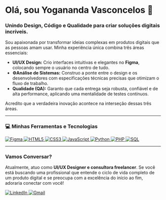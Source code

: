 # Olá, sou Yogananda Vasconcelos 👋
### Unindo Design, Código e Qualidade para criar soluções digitais incríveis.

Sou apaixonada por transformar ideias complexas em produtos digitais que as pessoas amam usar. Minha experiência única combina três áreas essenciais:

* **UI/UX Design:** Crio interfaces intuitivas e elegantes no **Figma**, colocando sempre o usuário no centro de tudo.
* **⚙Análise de Sistemas:** Construo a ponte entre o design e os desenvolvedores com especificações técnicas precisas que otimizam o fluxo de trabalho.
* **Qualidade (QA):** Garanto que cada entrega seja robusta, confiável e de alta performance, aplicando uma mentalidade de testes contínuos.

Acredito que a verdadeira inovação acontece na interseção dessas três áreas.

---

### 💻 Minhas Ferramentas e Tecnologias

<p align="left">
  <a href="https://www.figma.com/" target="_blank" rel="noreferrer"> <img src="https://img.shields.io/badge/Figma-F24E1E?style=for-the-badge&logo=figma&logoColor=white" alt="Figma"/> </a>
  <a href="https://developer.mozilla.org/en-US/docs/Web/Guide/HTML/HTML5" target="_blank" rel="noreferrer"> <img src="https://img.shields.io/badge/HTML5-E34F26?style=for-the-badge&logo=html5&logoColor=white" alt="HTML5"/> </a>
  <a href="https://www.w3.org/Style/CSS/Overview.en.html" target="_blank" rel="noreferrer"> <img src="https://img.shields.io/badge/CSS3-1572B6?style=for-the-badge&logo=css3&logoColor=white" alt="CSS3"/> </a>
  <a href="https://developer.mozilla.org/en-US/docs/Web/JavaScript" target="_blank" rel="noreferrer"> <img src="https://img.shields.io/badge/JavaScript-F7DF1E?style=for-the-badge&logo=javascript&logoColor=black" alt="JavaScript"/> </a>
  <a href="https://www.python.org" target="_blank" rel="noreferrer"> <img src="https://img.shields.io/badge/Python-3776AB?style=for-the-badge&logo=python&logoColor=white" alt="Python"/> </a>
  <a href="https://www.php.net/" target="_blank" rel="noreferrer"> <img src="https://img.shields.io/badge/PHP-777BB4?style=for-the-badge&logo=php&logoColor=white" alt="PHP"/> </a>
  <a href="https://www.microsoft.com/en-us/sql-server" target="_blank" rel="noreferrer"> <img src="https://img.shields.io/badge/SQL-025E8C?style=for-the-badge&logo=postgresql&logoColor=white" alt="SQL"/> </a>
</p>

---

### Vamos Conversar?

Atualmente, atuo como **UI/UX Designer e consultora freelancer**. Se você está buscando uma profissional que entende o ciclo de vida completo de um produto digital e se preocupa com a excelência do início ao fim, adoraria conectar com você!

<p align="left">
<a href="https://linkedin.com/in/yogavasc" target="_blank">
<img src="https://img.shields.io/badge/LinkedIn-0077B5?style=for-the-badge&logo=linkedin&logoColor=white" alt="LinkedIn"/>
</a>
<a href="yogavasc@gmail.com" target="_blank">
<img src="https://img.shields.io/badge/Gmail-D14836?style=for-the-badge&logo=gmail&logoColor=white" alt="Gmail"/>
</a>
</p>
